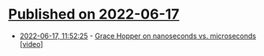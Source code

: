 # [Published on 2022-06-17](index.md)

* [2022-06-17, 11:52:25](https://news.ycombinator.com/item?id=31776811) - [Grace Hopper on nanoseconds vs. microseconds [video]](https://www.youtube.com/watch?v=9eyFDBPk4Yw)
